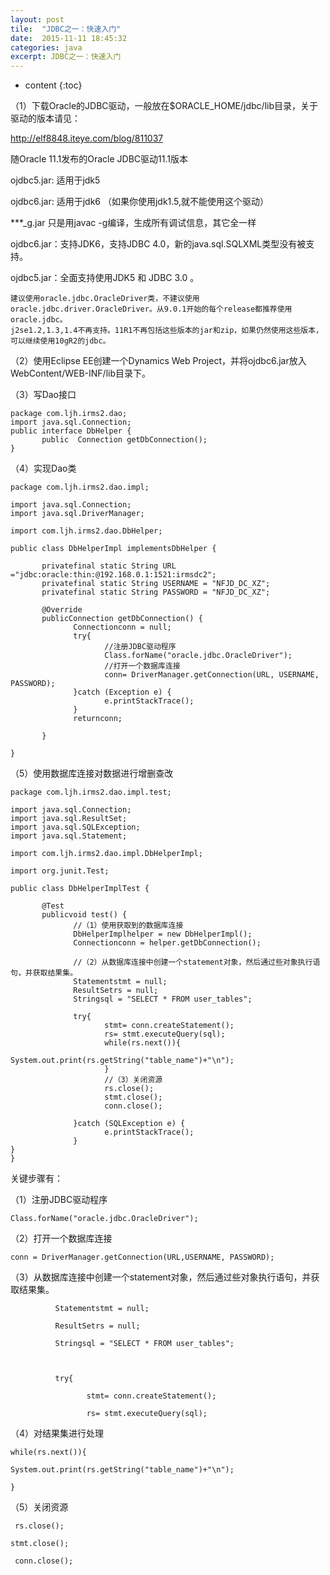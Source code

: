 ```yaml
---
layout: post
tile:  "JDBC之一：快速入门"
date:  2015-11-11 18:45:32
categories: java 
excerpt: JDBC之一：快速入门
---
```


* content
{:toc}



 

（1）下载Oracle的JDBC驱动，一般放在$ORACLE_HOME/jdbc/lib目录，关于驱动的版本请见：

http://elf8848.iteye.com/blog/811037

 
随Oracle 11.1发布的Oracle JDBC驱动11.1版本

 

ojdbc5.jar:   适用于jdk5

ojdbc6.jar:   适用于jdk6 （如果你使用jdk1.5,就不能使用这个驱动）

***_g.jar 只是用javac -g编译，生成所有调试信息，其它全一样

ojdbc6.jar：支持JDK6，支持JDBC 4.0，新的java.sql.SQLXML类型没有被支持。


ojdbc5.jar：全面支持使用JDK5 和 JDBC 3.0 。

 

    建议使用oracle.jdbc.OracleDriver类，不建议使用oracle.jdbc.driver.OracleDriver。从9.0.1开始的每个release都推荐使用oracle.jdbc。
    j2se1.2,1.3,1.4不再支持。11R1不再包括这些版本的jar和zip，如果仍然使用这些版本，可以继续使用10gR2的jdbc。

 
（2）使用Eclipse EE创建一个Dynamics Web Project，并将ojdbc6.jar放入WebContent/WEB-INF/lib目录下。

（3）写Dao接口
	
	package com.ljh.irms2.dao;
	import java.sql.Connection;
	public interface DbHelper {
	       public  Connection getDbConnection();
	}


（4）实现Dao类
	
	package com.ljh.irms2.dao.impl;
	 
	import java.sql.Connection;
	import java.sql.DriverManager;
	 
	import com.ljh.irms2.dao.DbHelper;
	 
	public class DbHelperImpl implementsDbHelper {
	      
	       privatefinal static String URL ="jdbc:oracle:thin:@192.168.0.1:1521:irmsdc2";
	       privatefinal static String USERNAME = "NFJD_DC_XZ";
	       privatefinal static String PASSWORD = "NFJD_DC_XZ";
	 
	       @Override
	       publicConnection getDbConnection() {
	              Connectionconn = null;
	              try{
	                     //注册JDBC驱动程序
	                     Class.forName("oracle.jdbc.OracleDriver");
	                     //打开一个数据库连接
	                     conn= DriverManager.getConnection(URL, USERNAME, PASSWORD);
	              }catch (Exception e) {
	                     e.printStackTrace();
	              }
	              returnconn;
	             
	       }
	 
	}


（5）使用数据库连接对数据进行增删查改 
	
	package com.ljh.irms2.dao.impl.test;
	 
	import java.sql.Connection;
	import java.sql.ResultSet;
	import java.sql.SQLException;
	import java.sql.Statement;
	 
	import com.ljh.irms2.dao.impl.DbHelperImpl;
	 
	import org.junit.Test;
	 
	public class DbHelperImplTest {
	 
	       @Test
	       publicvoid test() {
	              //（1）使用获取到的数据库连接
	              DbHelperImplhelper = new DbHelperImpl();
	              Connectionconn = helper.getDbConnection();
	             
	              //（2）从数据库连接中创建一个statement对象，然后通过些对象执行语句，并获取结果集。
	              Statementstmt = null;
	              ResultSetrs = null;
	              Stringsql = "SELECT * FROM user_tables";
	 
	              try{
	                     stmt= conn.createStatement();
	                     rs= stmt.executeQuery(sql);
	                     while(rs.next()){
	                            System.out.print(rs.getString("table_name")+"\n");
	                     }
	                     //（3）关闭资源
	                     rs.close();
	                     stmt.close();
	                     conn.close();
	                    
	              }catch (SQLException e) {
	                     e.printStackTrace();
	              }
	}
	}


 

 

关键步骤有：

（1）注册JDBC驱动程序

	Class.forName("oracle.jdbc.OracleDriver");

 

（2）打开一个数据库连接

	conn = DriverManager.getConnection(URL,USERNAME, PASSWORD);

 

（3）从数据库连接中创建一个statement对象，然后通过些对象执行语句，并获取结果集。

              Statementstmt = null;

              ResultSetrs = null;

              Stringsql = "SELECT * FROM user_tables";

 

              try{

                     stmt= conn.createStatement();

                     rs= stmt.executeQuery(sql);

                    

（4）对结果集进行处理

	while(rs.next()){
	
	System.out.print(rs.getString("table_name")+"\n");
	
	}

（5）关闭资源

     rs.close();

    stmt.close();

     conn.close();
